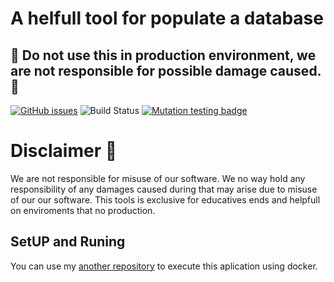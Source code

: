 # A helfull tool for populate a database
## :stop_sign: Do not use this in production environment, we are not responsible for possible damage caused. :stop_sign:

[![GitHub issues](https://img.shields.io/github/issues/gabrielpcruz/filldatabase?style=plastic)](https://github.com/gabrielpcruz/filldatabase/issues)
![Build Status](https://github.com/gabrielpcruz/filldatabase/actions/workflows/php.yml/badge.svg)
[![Mutation testing badge](https://img.shields.io/endpoint?style=flat&url=https%3A%2F%2Fbadge-api.stryker-mutator.io%2Fgithub.com%2Fgabrielpcruz%2Ffilldatabase%2Fmaster)](https://dashboard.stryker-mutator.io/reports/github.com/gabrielpcruz/filldatabase/master)

# Disclaimer :rotating_light:
We are not responsible for misuse of our software. We no way hold any responsibility of any damages caused during that may arise due to misuse of our our software.
This tools is exclusive for educatives ends and helpfull on enviroments that no production.

## SetUP and Runing

You can use my [another repository](https://github.com/gabrielpcruz/application-php)
to execute this aplication using docker.